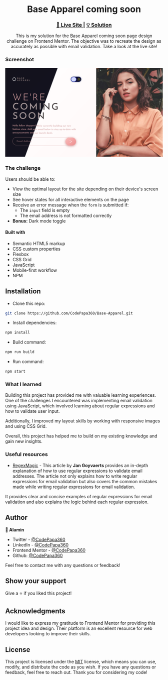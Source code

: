 <h1 align="center">Base Apparel coming soon</h1>

<div align="center">
  <h3>
    <a href="https://base-apparel-alamin.netlify.app/">
      🚀 Live Site
    </a>
    |
    <a href="https://www.frontendmentor.io/solutions/base-apparel-coming-soon-page-w-sass-gE-9deBSNJ">
      💡 Solution
    </a>
  </h5>
</div>

  <p align="center">
    This is my solution for the Base Apparel coming soon page design challenge on Frontend Mentor. The objective was to recreate the design as accurately as possible with email validation. Take a look at the live site!
  </p>

### Screenshot

<a align="center" href="https://base-apparel-alamin.netlify.app/">

<img src="screenshots/Compared - Base Apparel coming soon - dark mode.png"/>
</a>

### The challenge

Users should be able to:

- View the optimal layout for the site depending on their device's screen size
- See hover states for all interactive elements on the page
- Receive an error message when the `form` is submitted if:
  - The `input` field is empty
  - The email address is not formatted correctly
- **Bonus:** Dark mode toggle

#### Built with

- Semantic HTML5 markup
- CSS custom properties
- Flexbox
- CSS Grid
- JavaScript
- Mobile-first workflow
- NPM

## Installation

- Clone this repo:

```sh
git clone https://github.com/CodePapa360/Base-Apparel.git
```

- Install dependencies:

```sh
npm install
```

- Build command:

```sh
npm run build
```

- Run command:

```sh
npm start
```

### What I learned

Building this project has provided me with valuable learning experiences. One of the challenges I encountered was implementing email validation using JavaScript, which involved learning about regular expressions and how to validate user input.

Additionally, I improved my layout skills by working with responsive images and using CSS Grid.

Overall, this project has helped me to build on my existing knowledge and gain new insights.

### Useful resources

- [RegexMagic](https://www.regular-expressions.info/email.html) - This article by <b>Jan Goyvaerts</b> provides an in-depth explanation of how to use regular expressions to validate email addresses. The article not only explains how to write regular expressions for email validation but also covers the common mistakes made while writing regular expressions for email validation.

It provides clear and concise examples of regular expressions for email validation and also explains the logic behind each regular expression.

## Author

<b>👤 Alamin</b>

- Twitter - [@CodePapa360](https://www.twitter.com/CodePapa360)
- LinkedIn - [@CodePapa360](https://www.linkedin.com/in/codepapa360)
- Frontend Mentor - [@CodePapa360](https://www.frontendmentor.io/profile/CodePapa360)
- Github: [@CodePapa360](https://github.com/codepapa360)

Feel free to contact me with any questions or feedback!

## Show your support

Give a ⭐️ if you liked this project!

## Acknowledgments

I would like to express my gratitude to Frontend Mentor for providing this project idea and design. Their platform is an excellent resource for web developers looking to improve their skills.

## License

This project is licensed under the [MIT](https://github.com/CodePapa360/Base-Apparel/blob/main/LICENSE.md) license, which means you can use, modify, and distribute the code as you wish. If you have any questions or feedback, feel free to reach out. Thank you for considering my code!
